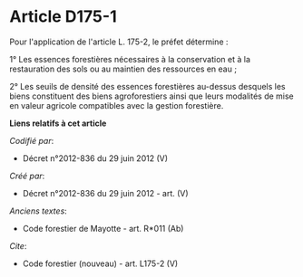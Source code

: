 # Article D175-1

Pour l'application de l'article L. 175-2, le préfet détermine :

1° Les essences forestières nécessaires à la conservation et à la restauration des sols ou au maintien des ressources en
eau ;

2° Les seuils de densité des essences forestières au-dessus desquels les biens constituent des biens agroforestiers ainsi que
leurs modalités de mise en valeur agricole compatibles avec la gestion forestière.

**Liens relatifs à cet article**

_Codifié par_:

  - Décret n°2012-836 du 29 juin 2012 (V)

_Créé par_:

  - Décret n°2012-836 du 29 juin 2012 - art. (V)

_Anciens textes_:

  - Code forestier de Mayotte - art. R*011 (Ab)

_Cite_:

  - Code forestier (nouveau) - art. L175-2 (V)
